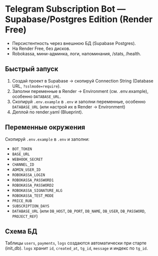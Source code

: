 # Telegram Subscription Bot — Supabase/Postgres Edition (Render Free)

- Персистентность через внешнюю БД (Supabase Postgres).
- На Render Free, без дисков.
- Robokassa, мини-админка, логи, напоминания, /stats, /health.

## Быстрый запуск
1) Создай проект в Supabase → скопируй Connection String (Database URL, `?sslmode=require`).
2) Заполни переменные в Render → Environment (см. .env.example), особенно `DATABASE_URL`.
3) Скопируй `.env.example` в `.env` и заполни переменные, особенно `DATABASE_URL` (или настрой их в Render → Environment)
4) Деплой по render.yaml (Blueprint). 
## Переменные окружения
Скопируй `.env.example` в `.env` и заполни:

- `BOT_TOKEN`
- `BASE_URL`
- `WEBHOOK_SECRET`
- `CHANNEL_ID`
- `ADMIN_USER_ID`
- `ROBOKASSA_LOGIN`
- `ROBOKASSA_PASSWORD1`
- `ROBOKASSA_PASSWORD2`
- `ROBOKASSA_SIGNATURE_ALG`
- `ROBOKASSA_TEST_MODE`
- `PRICE_RUB`
- `SUBSCRIPTION_DAYS`
- `DATABASE_URL` (или `DB_HOST`, `DB_PORT`, `DB_NAME`, `DB_USER`, `DB_PASSWORD`, `PROJECT_REF`)

## Схема БД
Таблицы `users`, `payments`, `logs` создаются автоматически при старте (init_db).
`logs` хранит `id`, `created_at`, `tg_id`, `message` и индекс по `tg_id`.
